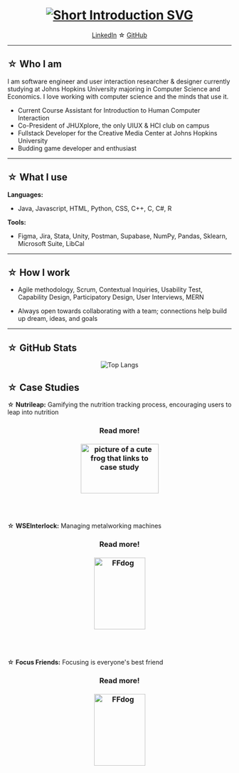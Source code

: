 <h1 align="center">
    <a href="https://git.io/typing-svg"><img src="https://readme-typing-svg.demolab.com?font=Fira+Code&pause=1000&color=D7A0F7&center=true&width=435&lines=%E2%98%86+Hi!+My+name+is+Carly+Wang+%E2%98%86;%E2%98%86+I+unite+code%2C+HCI%2C+and+data+%E2%98%86" alt="Short Introduction SVG" /></a>
</h1>

<p align="center">
  <a href="https://www.linkedin.com/in/cwang225/">LinkedIn</a> ☆ 
  <a href="https://github.com/cwang225">GitHub</a>
</p>
<!--
**cwang225/cwang225** is a ✨ _special_ ✨ repository because its `README.md` (this file) appears on your GitHub profile.
!-->

---

## ☆ Who I am
I am software engineer and user interaction researcher & designer currently studying at Johns Hopkins University majoring in Computer Science and Economics. I love working with computer science and the minds that use it.

- Current Course Assistant for Introduction to Human Computer Interaction
- Co-President of JHUXplore, the only UIUX & HCI club on campus
- Fullstack Developer for the Creative Media Center at Johns Hopkins University
- Budding game developer and enthusiast

---

## ☆ What I use

**Languages:**
- Java, Javascript, HTML, Python, CSS, C++, C, C#, R

**Tools:**
- Figma, Jira, Stata, Unity, Postman, Supabase, NumPy, Pandas, Sklearn, Microsoft Suite, LibCal

---

## ☆ How I work

- Agile methodology, Scrum, Contextual Inquiries, Usability Test, Capability Design, Participatory Design, User Interviews, MERN

- Always open towards collaborating with a team; connections help build up dream, ideas, and goals 

---

## ☆ GitHub Stats

<p align="center">
  <img src="https://github-readme-stats.vercel.app/api/top-langs/?username=cwang225&layout=compact&hide=html,css,makefile&theme=default" alt="Top Langs">
</p>

## ☆ Case Studies

☆ **Nutrileap:** Gamifying the nutrition tracking process, encouraging users to leap into nutrition
<h3 align="center">Read more!
    <br></br>
    <a href="https://docs.google.com/document/d/1p57ODPUnyItmUdHZ01gy2ziTxxvCmmPV1R00vNlUVc4/edit?usp=sharing">
        <img width="175" height="111" alt="picture of a cute frog that links to case study" src="https://github.com/user-attachments/assets/eb99a018-dbf6-43b9-bf43-45d6b1717a4e" />
    </a>
</h3>

<br></br>

☆ **WSEInterlock:** Managing metalworking machines 
<h3 align="center">Read more!
    <br></br>
    <a href="https://docs.google.com/document/d/1Fyy525k9uURwNPyyY4XaxK-3CgR5AuGvtX-orC27OyA/edit?usp=sharing">
        <img width="115" height="161" alt="FFdog" src="https://github.com/user-attachments/assets/e91f82dc-a3e1-421a-8d1f-facecd6ce317"/>
    </a>
</h3>

<br></br>

☆ **Focus Friends:** Focusing is everyone's best friend
<h3 align="center">Read more!
    <br></br>
    <a href="https://docs.google.com/document/d/1bEo_KwYW2FbUql520TsC4YNqkQC7uFolxM2OGrwlAPI/edit?usp=sharing">
        <img width="115" height="161" alt="FFdog" src="https://github.com/user-attachments/assets/e91f82dc-a3e1-421a-8d1f-facecd6ce317"/>
    </a>
</h3>

